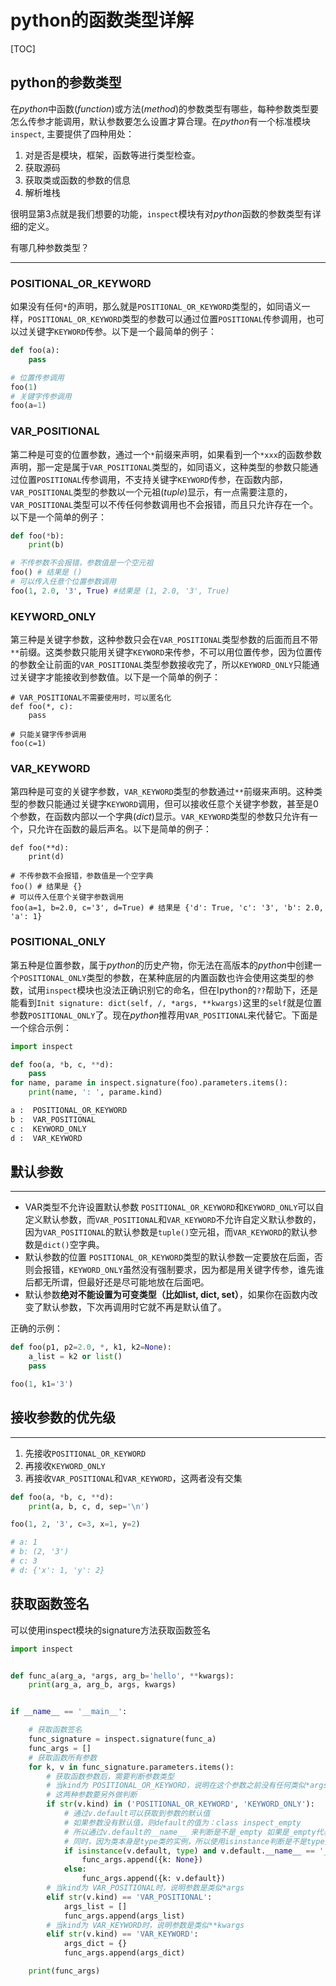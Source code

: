 # python的函数类型详解

[TOC]

## python的参数类型

在*python*中函数(*function*)或方法(*method*)的参数类型有哪些，每种参数类型要怎么传参才能调用，默认参数要怎么设置才算合理。在*python*有一个标准模块`inspect`, 主要提供了四种用处：

1. 对是否是模块，框架，函数等进行类型检查。
2. 获取源码
3. 获取类或函数的参数的信息
4. 解析堆栈

很明显第3点就是我们想要的功能，`inspect`模块有对*python*函数的参数类型有详细的定义。

有哪几种参数类型？

------



### POSITIONAL_OR_KEYWORD

如果没有任何`*`的声明，那么就是`POSITIONAL_OR_KEYWORD`类型的，如同语义一样，`POSITIONAL_OR_KEYWORD`类型的参数可以通过位置`POSITIONAL`传参调用，也可以过关键字`KEYWORD`传参。以下是一个最简单的例子：

```python
def foo(a): 
    pass

# 位置传参调用
foo(1)
# 关键字传参调用
foo(a=1)
```



### VAR_POSITIONAL

第二种是可变的位置参数，通过一个`*`前缀来声明，如果看到一个`*xxx`的函数参数声明，那一定是属于`VAR_POSITIONAL`类型的，如同语义，这种类型的参数只能通过位置`POSITIONAL`传参调用，不支持关键字`KEYWORD`传参，在函数内部，`VAR_POSITIONAL`类型的参数以一个元祖(*tuple*)显示，有一点需要注意的，`VAR_POSITIONAL`类型可以不传任何参数调用也不会报错，而且只允许存在一个。以下是一个简单的例子：

```python
def foo(*b):
    print(b)

# 不传参数不会报错，参数值是一个空元祖  
foo() # 结果是 ()
# 可以传入任意个位置参数调用
foo(1, 2.0, '3', True) #结果是 (1, 2.0, '3', True)
```



### KEYWORD_ONLY

第三种是关键字参数，这种参数只会在`VAR_POSITIONAL`类型参数的后面而且不带`**`前缀。这类参数只能用关键字`KEYWORD`来传参，不可以用位置传参，因为位置传的参数全让前面的`VAR_POSITIONAL`类型参数接收完了，所以`KEYWORD_ONLY`只能通过关键字才能接收到参数值。以下是一个简单的例子：

```
# VAR_POSITIONAL不需要使用时，可以匿名化
def foo(*, c):
    pass

# 只能关键字传参调用
foo(c=1)
```

### VAR_KEYWORD

第四种是可变的关键字参数，`VAR_KEYWORD`类型的参数通过`**`前缀来声明。这种类型的参数只能通过关键字`KEYWORD`调用，但可以接收任意个关键字参数，甚至是0个参数，在函数内部以一个字典(*dict*)显示。`VAR_KEYWORD`类型的参数只允许有一个，只允许在函数的最后声名。以下是简单的例子：

```
def foo(**d):
    print(d)

# 不传参数不会报错，参数值是一个空字典
foo() # 结果是 {}
# 可以传入任意个关键字参数调用
foo(a=1, b=2.0, c='3', d=True) # 结果是 {'d': True, 'c': '3', 'b': 2.0, 'a': 1}
```

### POSITIONAL_ONLY

第五种是位置参数，属于*python*的历史产物，你无法在高版本的*python*中创建一个`POSITIONAL_ONLY`类型的参数，在某种底层的内置函数也许会使用这类型的参数，试用`inspect`模块也没法正确识别它的命名，但在Ipython的`??`帮助下，还是能看到`Init signature: dict(self, /, *args, **kwargs)`这里的`self`就是位置参数`POSITIONAL_ONLY`了。现在*python*推荐用`VAR_POSITIONAL`来代替它。下面是一个综合示例：

```python
import inspect

def foo(a, *b, c, **d):
    pass
for name, parame in inspect.signature(foo).parameters.items():
    print(name, ': ', parame.kind)
```

```python
a :  POSITIONAL_OR_KEYWORD
b :  VAR_POSITIONAL
c :  KEYWORD_ONLY
d :  VAR_KEYWORD
```



## 默认参数

------

- VAR类型不允许设置默认参数
  `POSITIONAL_OR_KEYWORD`和`KEYWORD_ONLY`可以自定义默认参数，而`VAR_POSITIONAL`和`VAR_KEYWORD`不允许自定义默认参数的，因为`VAR_POSITIONAL`的默认参数是`tuple()`空元祖，而`VAR_KEYWORD`的默认参数是`dict()`空字典。
- 默认参数的位置
  `POSITIONAL_OR_KEYWORD`类型的默认参数一定要放在后面，否则会报错，`KEYWORD_ONLY`虽然没有强制要求，因为都是用关键字传参，谁先谁后都无所谓，但最好还是尽可能地放在后面吧。
- 默认参数**绝对不能设置为可变类型（比如list, dict, set）**，如果你在函数内改变了默认参数，下次再调用时它就不再是默认值了。

正确的示例：

```python
def foo(p1, p2=2.0, *, k1, k2=None):
    a_list = k2 or list()
    pass

foo(1, k1='3')
```



## 接收参数的优先级

------

1. 先接收`POSITIONAL_OR_KEYWORD`
2. 再接收`KEYWORD_ONLY`
3. 再接收`VAR_POSITIONAL`和`VAR_KEYWORD`，这两者没有交集

```python
def foo(a, *b, c, **d):
    print(a, b, c, d, sep='\n')

foo(1, 2, '3', c=3, x=1, y=2)

# a: 1
# b: (2, '3')
# c: 3
# d: {'x': 1, 'y': 2}
```

 

## 获取函数签名

可以使用inspect模块的signature方法获取函数签名 

```python
import inspect


def func_a(arg_a, *args, arg_b='hello', **kwargs):
    print(arg_a, arg_b, args, kwargs)


if __name__ == '__main__':

    # 获取函数签名
    func_signature = inspect.signature(func_a)
    func_args = []
    # 获取函数所有参数
    for k, v in func_signature.parameters.items():
        # 获取函数参数后，需要判断参数类型
        # 当kind为 POSITIONAL_OR_KEYWORD，说明在这个参数之前没有任何类似*args的参数，那这个函数可以通过参数位置或者参数关键字进行调用
        # 这两种参数要另外做判断
        if str(v.kind) in ('POSITIONAL_OR_KEYWORD', 'KEYWORD_ONLY'):
            # 通过v.default可以获取到参数的默认值
            # 如果参数没有默认值，则default的值为：class inspect_empty
            # 所以通过v.default的__name__ 来判断是不是_empty 如果是_empty代表没有默认值
            # 同时，因为类本身是type类的实例，所以使用isinstance判断是不是type类的实例
            if isinstance(v.default, type) and v.default.__name__ == '_empty':
                func_args.append({k: None})
            else:
                func_args.append({k: v.default})
        # 当kind为 VAR_POSITIONAL时，说明参数是类似*args
        elif str(v.kind) == 'VAR_POSITIONAL':
            args_list = []
            func_args.append(args_list)
        # 当kind为 VAR_KEYWORD时，说明参数是类似**kwargs
        elif str(v.kind) == 'VAR_KEYWORD':
            args_dict = {}
            func_args.append(args_dict)

    print(func_args)
```